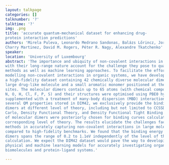 ```yaml
---
layout: talkpage
categories: []
talknumber: '?'
talktime: '?'
img: .png
title: 'accurate quantum-mechanical dataset for enhancing drug-
protein interaction predictions'
authors: 'Mirela Puleva, Leonardo Medrano Sandonas, Balázs Lőrincz, Jorge Alfonso
Charry Martinez, David M. Rogers, Péter R. Nagy, Alexandre Tkatchenko'
speaker: 
location: 'University of Luxembourg'
abstract: 'The importance and ubiquity of non-covalent interactions in large organic complexes coupled
with their long-range nature account for the challenge they pose to quantum-mechanical
methods as well as machine learning approaches. To facilitate the effort of understanding and
modelling non-covalent interactions in organic systems, we have developed DIM42 dataset —
a high-fidelity dataset containing 42 chemically diverse molecular dimers, each composed of a
large drug-like molecule and a small aromatic monomer positioned at the available binding
sites. The molecular dimers contain up to 65 atoms (with chemical composition including C,
N, O, H, Cl, F, P, S) and their structures were optimised using PBE0 hybrid functional
supplemented with a treatment of many-body dispersion (MBD) interactions. Among the
several QM properties stored in DIM42, we exclusively provide the binding energies of these
dimers at different level of theory, including but not limited to CCSSD(T), Diffusion Monte
Carlo, Density Functional Theory, and Density Functional Tight Binding. Furthermore, a subset
of molecular dimers were posteriorly chosen for binding curves calculations at the
corresponding level of theory. The results elucidate the challenges faced by various QM
methods in accurately capturing non-covalent interactions in large molecular complexes, as
compared to high-fidelity benchmarks. We found that the binding energy of the equilibrium
dimers spans the range of 0.2 to 1.1eV independently of the level of theory used in the
calculation. We expect the DIM42 dataset would pave the way to developing and improving
physical and machine learning models for accurately investigating organic systems such as
biomolecules and protein-ligand systems.'

---
```

